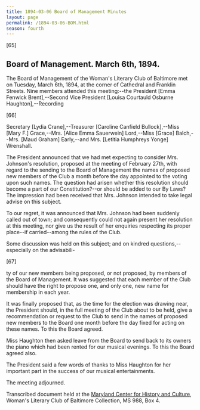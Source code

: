 ```yaml
---
title: 1894-03-06 Board of Management Minutes
layout: page
permalink: /1894-03-06-BOM.html
season: fourth
---
```


<style>
    #maincontent{
        font-size:1.4em;
    }
</style>
[65]

## Board of Management. March 6th, 1894.

The Board of Management of the Woman's Literary Club of Baltimore met on Tuesday, March 6th, 1894, at the corner of Cathedral and Franklin Streets. Nine members attended this meeting:--the President [Emma Fenwick Brent],--Second Vice President [Louisa Courtauld Osburne Haughton],--Recording

[66]

Secretary [Lydia Crane],--Treasurer [Caroline Canfield Bullock],--Miss [Mary F.] Grace,--Mrs. [Alice Emma Sauerwein] Lord,--Miss [Grace] Balch,--Mrs. [Maud Graham] Early,--and Mrs. [Letitia Humphreys Yonge] Wrenshall.

The President announced that we had met expecting to consider Mrs. Johnson's resolution, proposed at the meeting of February 27th, with regard to the sending to the Board of Management the names of proposed new members of the Club a month before the day appointed to the voting upon such names. The question had arisen whether this resolution should become a part of our Constitution?--or should be added to our By Laws? The impression had been received that Mrs. Johnson intended to take legal advise on this subject.

To our regret, it was announced that Mrs. Johnson had been suddenly called out of town; and consequently could not again present her resolution at this meeting, nor give us the result of her enquiries respecting its proper place--if carried--among the rules of the Club.

Some discussion was held on this subject; and on kindred questions,--especially on the advisabili-

[67]

ty of our new members being proposed, or not proposed, by members of the Board of Management. It was suggested that each member of the Club should have the right to propose one, and only one, new name for membership in each year.

It was finally proposed that, as the time for the election was drawing near, the President should, in the full meeting of the Club about to be held, give a recommendation or request to the Club to send in the names of proposed new members to the Board one month before the day fixed for acting on these names. To this the Board agreed.

Miss Haughton then asked leave from the Board to send back to its owners the piano which had been rented for our musical evenings. To this the Board agreed also.

The President said a few words of thanks to Miss Haughton for her important part in the success of our musical entertainments.

The meeting adjourned.

Transcribed document held at the [Maryland Center for History and Culture](http://mdhs.org/), Woman's Literary Club of Baltimore Collection, MS 988, Box 4. 